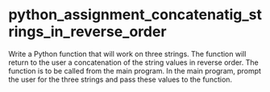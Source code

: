 # python_assignment_concatenatig_strings_in_reverse_order
Write a Python function that will work on three strings. The function will return to the user a concatenation of  the string values in reverse order. The function is to be called from the main program. In the main program, prompt the user for the three strings and pass these values to the function.
